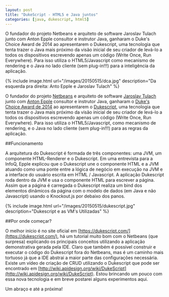 ```yaml
---
layout: post
title: "DukeScript - HTML5 e Java juntos"
categories: [java, dukescript, html5]
---
```


O fundador do projeto Netbeans e arquiteto de software Jaroslav Tulach junto com Anton Epple consultor e instrutor Java, ganharam o Duke's Choice Award de 2014 ao apresentarem o Dukescript, uma tecnologia que tenta trazer o Java mais próximo da visão inicial de seu criador de levá-lo a todos os dispositivos escrevendo apenas um código (Write Once, Run Everywhere). Para isso utiliza o HTML5/Javascript como mecanismo de rendering e o Java no lado cliente (sem plug-in!!!) para a inteligência da aplicação.

{% include image.html url="/images/20150515/dca.jpg" description="Da esquerda pra direita: Anto Epple e Jaroslav Tulach" %}

O fundador do projeto [Netbeans](https://netbeans.org/) e arquiteto de software [Jaroslav Tulach](https://twitter.com/jaroslavtulach) junto com [Anton Epple](https://twitter.com/monacotoni) consultor e instrutor Java, ganharam o [Duke's Choice Award de 2014](https://www.java.net/dukeschoice) ao apresentarem o [Dukescript](https://dukescript.com/), uma tecnologia que tenta trazer o Java mais próximo da visão inicial de seu criador de levá-lo a todos os dispositivos escrevendo apenas um código (Write Once, Run Everywhere). Para isso utiliza o HTML5/Javascript, como mecanismo de rendering, e o Java no lado cliente (sem plug-in!!!) para as regras da aplicação.

##Funcionamento

A arquitetura do Dukescript é formada de três componentes: uma JVM, um componente HTML-Renderer e o Dukescript. Em uma entrevista para a InfoQ, Epple explicou que o Dukescript une o componente HTML e a JVM atuando como uma ponte entre a lógica de negócio em execução na JVM e a interface do usuário escrita em HTML / Javascript. A aplicação Dukescript roda dentro da JVM e usa o componente HTML para escrever a página. Assim que a página é carregada o Dukescript realiza um bind dos elementos dinâmicos da página com o modelo de dados (em Java e não Javascript) usando o Knockout.js por debaixo dos panos.

{% include image.html url="/images/20150515/dukescript.jpg" description="Dukescript e as VM's Utilizadas" %}

##Por onde começar?

O melhor início é no site oficial em [https://dukescript.com/](https://dukescript.com/), há um tutorial muito bom com o Netbeans (que surpresa) explicando os principais conceitos utilizando a aplicação demonstrativa gerada pela IDE. Claro que também é possível construir e executar o código do Dukescript fora do Netbeans, mas é um caminho mais tortuoso já que a IDE abstrai a maior parte das configurações necessária. Existe um vídeo de criação de CRUD utilizando o Dukescript que pode ser encontrado em [http://wiki.apidesign.org/wiki/DukeScript](http://wiki.apidesign.org/wiki/DukeScript).
Estou brincando um pouco com essa nova tecnologia e em breve postarei alguns experimentos aqui.

Um abraço e até a próxima!
